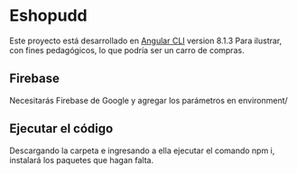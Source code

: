 # Eshopudd

Este proyecto está desarrollado en  [Angular CLI](https://github.com/angular/angular-cli) version 8.1.3
Para ilustrar, con fines pedagógicos, lo que podría ser un carro de compras.

## Firebase

Necesitarás Firebase de Google y agregar los parámetros en environment/

## Ejecutar el código

Descargando la carpeta e ingresando a ella ejecutar el comando npm i, instalará los paquetes que hagan falta.
